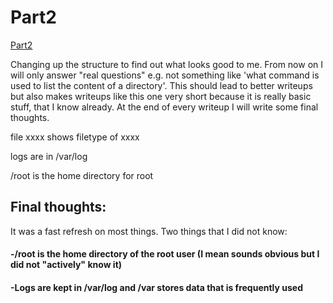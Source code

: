 # Part2

[Part2](https://tryhackme.com/room/linuxfundamentalspart2)

Changing up the structure to find out what looks good to me. 
From now on I will only answer "real questions" e.g. not something like 'what command is used to list the content of a directory'.
This should lead to better writeups but also makes writeups like this one very short because it is really basic stuff, that I know already.
At the end of every writeup I will write some final thoughts.



file xxxx shows filetype of xxxx

logs are in /var/log

/root is the home directory for root

## Final thoughts:

It was a fast refresh on most things. Two things that I did not know:

#### -/root is the home directory of the root user (I mean sounds obvious but I did not "actively" know it)

#### -Logs are kept in /var/log and /var stores data that is frequently used

